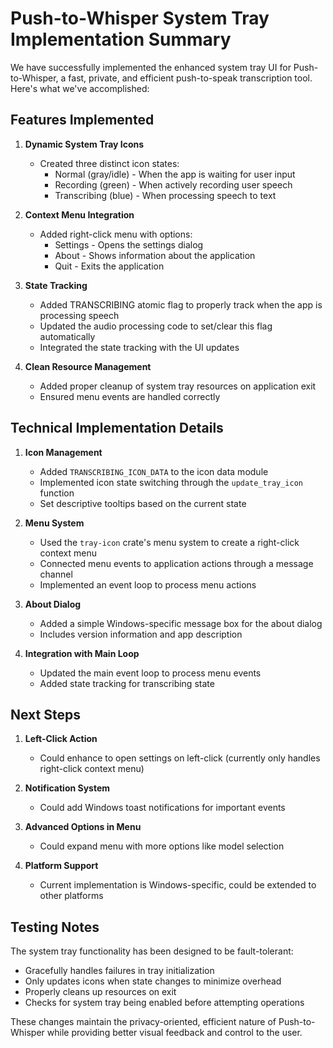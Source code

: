 # Push-to-Whisper System Tray Implementation Summary

We have successfully implemented the enhanced system tray UI for Push-to-Whisper, a fast, private, and efficient push-to-speak transcription tool. Here's what we've accomplished:

## Features Implemented

1. **Dynamic System Tray Icons**
   - Created three distinct icon states:
     - Normal (gray/idle) - When the app is waiting for user input
     - Recording (green) - When actively recording user speech
     - Transcribing (blue) - When processing speech to text

2. **Context Menu Integration**
   - Added right-click menu with options:
     - Settings - Opens the settings dialog
     - About - Shows information about the application
     - Quit - Exits the application

3. **State Tracking**
   - Added TRANSCRIBING atomic flag to properly track when the app is processing speech
   - Updated the audio processing code to set/clear this flag automatically
   - Integrated the state tracking with the UI updates

4. **Clean Resource Management**
   - Added proper cleanup of system tray resources on application exit
   - Ensured menu events are handled correctly

## Technical Implementation Details

1. **Icon Management**
   - Added `TRANSCRIBING_ICON_DATA` to the icon data module
   - Implemented icon state switching through the `update_tray_icon` function
   - Set descriptive tooltips based on the current state

2. **Menu System**
   - Used the `tray-icon` crate's menu system to create a right-click context menu
   - Connected menu events to application actions through a message channel
   - Implemented an event loop to process menu actions

3. **About Dialog**
   - Added a simple Windows-specific message box for the about dialog
   - Includes version information and app description

4. **Integration with Main Loop**
   - Updated the main event loop to process menu events
   - Added state tracking for transcribing state

## Next Steps

1. **Left-Click Action**
   - Could enhance to open settings on left-click (currently only handles right-click context menu)

2. **Notification System**
   - Could add Windows toast notifications for important events

3. **Advanced Options in Menu**
   - Could expand menu with more options like model selection

4. **Platform Support**
   - Current implementation is Windows-specific, could be extended to other platforms

## Testing Notes

The system tray functionality has been designed to be fault-tolerant:
- Gracefully handles failures in tray initialization
- Only updates icons when state changes to minimize overhead
- Properly cleans up resources on exit
- Checks for system tray being enabled before attempting operations

These changes maintain the privacy-oriented, efficient nature of Push-to-Whisper while providing better visual feedback and control to the user. 